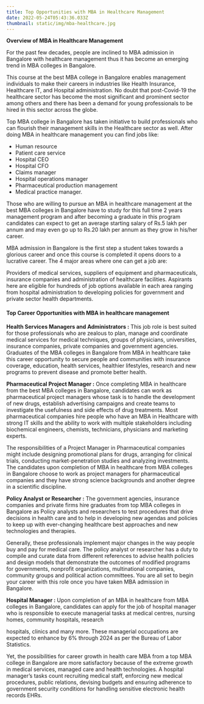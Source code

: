 ```yaml
---
title: Top Opportunities with MBA in Healthcare Management
date: 2022-05-24T05:43:36.033Z
thumbnail: static/img/mba-healthcare.jpg
---
```

**Overview of MBA in Healthcare Management**

For the past few decades, people are inclined to MBA admission in Bangalore with healthcare management thus it has become an emerging trend in MBA colleges in Bangalore. 

This course at the best MBA college in Bangalore enables management individuals to make their careers in industries like Health Insurance, Healthcare IT, and Hospital administration. No doubt that post-Covid-19 the healthcare sector has become the most significant and prominent sector among others and there has been a demand for young professionals to be hired in this sector across the globe.

Top MBA college in Bangalore has taken initiative to build professionals who can flourish their management skills in the Healthcare sector as well. After doing MBA in healthcare management you can find jobs like: 

* Human resource 
* Patient care service 
* Hospital CEO 
* Hospital CFO 
* Claims manager 
* Hospital operations manager 
* Pharmaceutical production management 
* Medical practice manager. 

Those who are willing to pursue an MBA in healthcare management at the best MBA colleges in Bangalore have to study for this full time 2 years management program and after becoming a graduate in this program candidates can expect to get an average starting salary of Rs.5 lakh per annum and may even go up to Rs.20 lakh per annum as they grow in his/her career. 

MBA admission in Bangalore is the first step a student takes towards a glorious career and once this course is completed it opens doors to a lucrative career. The 4 major areas where one can get a job are: 

Providers of medical services, suppliers of equipment and pharmaceuticals, insurance companies and administration of healthcare facilities. Aspirants here are eligible for hundreds of job options available in each area ranging from hospital administration to developing policies for government and private sector health departments.

#### **Top Career Opportunities with MBA in healthcare management**

**Health Services Managers and Administrators :** This job role is best suited for those professionals who are zealous to plan, manage and coordinate medical services for medical techniques, groups of physicians, universities, insurance companies, private companies and government agencies. Graduates of the MBA colleges in Bangalore from MBA in healthcare take this career opportunity to secure people and communities with insurance coverage, education, health services, healthier lifestyles, research and new programs to prevent disease and promote better health. 

**Pharmaceutical Project Manager :** Once completing MBA in healthcare from the best MBA colleges in Bangalore, candidates can work as pharmaceutical project managers whose task is to handle the development of new drugs, establish advertising campaigns and create teams to investigate the usefulness and side effects of drug treatments. Most pharmaceutical companies hire people who have an MBA in Healthcare with strong IT skills and the ability to work with multiple stakeholders including biochemical engineers, chemists, technicians, physicians and marketing experts. 

The responsibilities of a Project Manager in Pharmaceutical companies might include designing promotional plans for drugs, arranging for clinical trials, conducting market-penetration studies and analyzing investments. The candidates upon completion of MBA in healthcare from MBA colleges in Bangalore choose to work as project managers for pharmaceutical companies and they have strong science backgrounds and another degree in a scientific discipline. 

**Policy Analyst or Researcher :** The government agencies, insurance companies and private firms hire graduates from top MBA colleges in Bangalore as Policy analysts and researchers to test procedures that drive decisions in health care and to help in developing new agendas and policies to keep up with ever-changing healthcare best approaches and new technologies and therapies. 

Generally, these professionals implement major changes in the way people buy and pay for medical care. The policy analyst or researcher has a duty to compile and curate data from different references to advise health policies and design models that demonstrate the outcomes of modified programs for governments, nonprofit organizations, multinational companies, community groups and political action committees. You are all set to begin your career with this role once you have taken MBA admission in Bangalore. 

**Hospital Manager :** Upon completion of an MBA in healthcare from MBA colleges in Bangalore, candidates can apply for the job of hospital manager who is responsible to execute managerial tasks at medical centres, nursing homes, community hospitals, research

hospitals, clinics and many more. These managerial occupations are expected to enhance by 6% through 2024 as per the Bureau of Labor Statistics. 

Yet, the possibilities for career growth in health care MBA from a top MBA college in Bangalore are more satisfactory because of the extreme growth in medical services, managed care and health technologies. A hospital manager’s tasks count recruiting medical staff, enforcing new medical procedures, public relations, devising budgets and ensuring adherence to government security conditions for handling sensitive electronic health records EHRs.